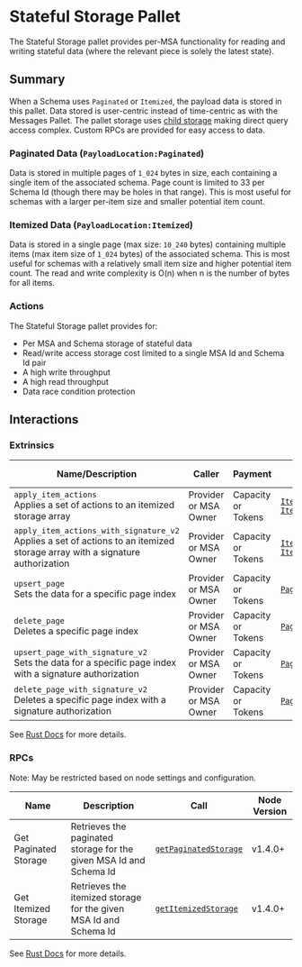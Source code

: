 # Stateful Storage Pallet

The Stateful Storage pallet provides per-MSA functionality for reading and writing stateful data (where the relevant piece is solely the latest state).

## Summary

When a Schema uses `Paginated` or `Itemized`, the payload data is stored in this pallet.
Data stored is user-centric instead of time-centric as with the Messages Pallet.
The pallet storage uses [child storage](https://paritytech.github.io/polkadot-sdk/master/frame_support/storage/child/index.html) making direct query access complex.
Custom RPCs are provided for easy access to data.

### Paginated Data (`PayloadLocation:Paginated`)

Data is stored in multiple pages of `1_024` bytes in size, each containing a single item of the associated schema.
Page count is limited to 33 per Schema Id (though there may be holes in that range).
This is most useful for schemas with a larger per-item size and smaller potential item count.

### Itemized Data (`PayloadLocation:Itemized`)

Data is stored in a single page (max size: `10_240` bytes) containing multiple items (max item size of `1_024` bytes) of the associated schema.
This is most useful for schemas with a relatively small item size and higher potential item count.
The read and write complexity is O(n) when n is the number of bytes for all items.



### Actions

The Stateful Storage pallet provides for:

- Per MSA and Schema storage of stateful data
- Read/write access storage cost limited to a single MSA Id and Schema Id pair
- A high write throughput
- A high read throughput
- Data race condition protection


## Interactions

### Extrinsics

| Name/Description                 | Caller        | Payment | Key Events                                                                                                    | Runtime Added |
| -------------------------------- | ------------- | ------- | ------------------------------------------------------------------------------------------------------------- | ------------- |
| `apply_item_actions`<br />Applies a set of actions to an itemized storage array | Provider or MSA Owner | Capacity or Tokens  | [`ItemizedPageUpdated`](https://frequency-chain.github.io/frequency/{pallet_name}/pallet/enum.Event.html#variant.ItemizedPageUpdated)<br />[`ItemizedPageDeleted`](https://frequency-chain.github.io/frequency/{pallet_name}/pallet/enum.Event.html#variant.ItemizedPageDeleted) | 22             |
| `apply_item_actions_with_signature_v2`<br />Applies a set of actions to an itemized storage array  with a signature authorization | Provider or MSA Owner | Capacity or Tokens  | [`ItemizedPageUpdated`](https://frequency-chain.github.io/frequency/{pallet_name}/pallet/enum.Event.html#variant.ItemizedPageUpdated)<br />[`ItemizedPageDeleted`](https://frequency-chain.github.io/frequency/{pallet_name}/pallet/enum.Event.html#variant.ItemizedPageDeleted) | 45             |
| `upsert_page`<br />Sets the data for a specific page index | Provider or MSA Owner | Capacity or Tokens  | [`PaginatedPageUpdated`](https://frequency-chain.github.io/frequency/{pallet_name}/pallet/enum.Event.html#variant.PaginatedPageUpdated) | 22             |
| `delete_page`<br />Deletes a specific page index | Provider or MSA Owner | Capacity or Tokens  | [`PaginatedPageDeleted`](https://frequency-chain.github.io/frequency/{pallet_name}/pallet/enum.Event.html#variant.PaginatedPageDeleted)| 22             |
| `upsert_page_with_signature_v2`<br />Sets the data for a specific page index with a signature authorization | Provider or MSA Owner | Capacity or Tokens  | [`PaginatedPageUpdated`](https://frequency-chain.github.io/frequency/{pallet_name}/pallet/enum.Event.html#variant.PaginatedPageUpdated) | 46             |
| `delete_page_with_signature_v2`<br />Deletes a specific page index with a signature authorization | Provider or MSA Owner | Capacity or Tokens  | [`PaginatedPageDeleted`](https://frequency-chain.github.io/frequency/{pallet_name}/pallet/enum.Event.html#variant.PaginatedPageDeleted)| 46             |

See [Rust Docs](https://frequency-chain.github.io/frequency/{pallet_name}/pallet/struct.Pallet.html) for more details.

### RPCs

Note: May be restricted based on node settings and configuration.

| Name    | Description       | Call                                                                                                 | Node Version |
| ------- | ----------------- | ---------------------------------------------------------------------------------------------------- | ------------ |
| Get Paginated Storage | Retrieves the paginated storage for the given MSA Id and Schema Id | [`getPaginatedStorage`](https://frequency-chain.github.io/frequency/pallet_stateful_storage_rpc/trait.StatefulStorageApiServer.html#tymethod.get_paginated_storage) | v1.4.0+      |
| Get Itemized Storage | Retrieves the itemized storage for the given MSA Id and Schema Id | [`getItemizedStorage`](https://frequency-chain.github.io/frequency/pallet_stateful_storage_rpc/trait.StatefulStorageApiServer.html#tymethod.get_itemized_storage) | v1.4.0+      |

See [Rust Docs](https://frequency-chain.github.io/frequency/pallet_stateful_storage_rpc/trait.StatefulStorageApiServer.html) for more details.
